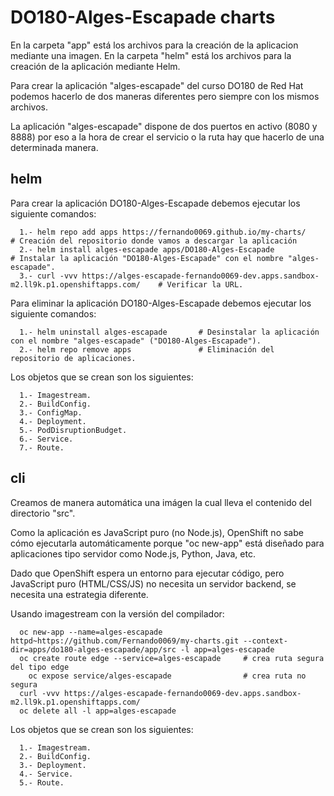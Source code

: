 # DO180-Alges-Escapade charts

En la carpeta "app" está los archivos para la creación de la aplicacion mediante una imagen.
En la carpeta "helm" está los archivos para la creación de la aplicación mediante Helm.

Para crear la aplicación "alges-escapade" del curso DO180 de Red Hat podemos hacerlo de dos maneras diferentes pero siempre con los mismos archivos.

La aplicación "alges-escapade" dispone de dos puertos en activo (8080 y 8888) por eso a la hora de crear el servicio o la ruta hay que hacerlo de una determinada manera.

## helm

Para crear la aplicación DO180-Alges-Escapade debemos ejecutar los siguiente comandos:
```
  1.- helm repo add apps https://fernando0069.github.io/my-charts/                                    # Creación del repositorio donde vamos a descargar la aplicación
  2.- helm install alges-escapade apps/DO180-Alges-Escapade                                           # Instalar la aplicación "DO180-Alges-Escapade" con el nombre "alges-escapade".
  3.- curl -vvv https://alges-escapade-fernando0069-dev.apps.sandbox-m2.ll9k.p1.openshiftapps.com/    # Verificar la URL. 
```

Para eliminar la aplicación DO180-Alges-Escapade debemos ejecutar los siguiente comandos:
```
  1.- helm uninstall alges-escapade       # Desinstalar la aplicación con el nombre "alges-escapade" ("DO180-Alges-Escapade").
  2.- helm repo remove apps               # Eliminación del repositorio de aplicaciones.
```

Los objetos que se crean son los siguientes:
```
  1.- Imagestream.
  2.- BuildConfig.
  3.- ConfigMap.
  4.- Deployment.
  5.- PodDisruptionBudget.
  6.- Service.
  7.- Route.
```


## cli

Creamos de manera automática una imágen la cual lleva el contenido del directorio "src".

Como la aplicación es JavaScript puro (no Node.js), OpenShift no sabe cómo ejecutarla automáticamente porque "oc new-app" está diseñado para aplicaciones tipo servidor como Node.js, Python, Java, etc.

Dado que OpenShift espera un entorno para ejecutar código, pero JavaScript puro (HTML/CSS/JS) no necesita un servidor backend, se necesita una estrategia diferente.

Usando imagestream con la versión del compilador:
```
  oc new-app --name=alges-escapade httpd~https://github.com/Fernando0069/my-charts.git --context-dir=apps/do180-alges-escapade/app/src -l app=alges-escapade
  oc create route edge --service=alges-escapade     # crea ruta segura del tipo edge
    oc expose service/alges-escapade                # crea ruta no segura
  curl -vvv https://alges-escapade-fernando0069-dev.apps.sandbox-m2.ll9k.p1.openshiftapps.com/
  oc delete all -l app=alges-escapade
```

Los objetos que se crean son los siguientes:
```
  1.- Imagestream.
  2.- BuildConfig.
  3.- Deployment.
  4.- Service.
  5.- Route.
```
